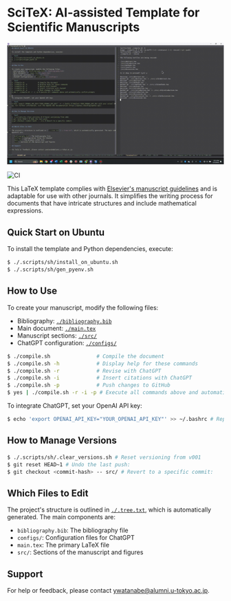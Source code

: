 # SciTeX: AI-assisted Template for Scientific Manuscripts

![Demo GIF](./src/.demo.gif)

![CI](https://github.com/ywatanabe1989/LaTeX-Scientific-Template/actions/workflows/compile.yml/badge.svg)

This LaTeX template complies with [Elsevier's manuscript guidelines](https://www.elsevier.com/researcher/author/policies-and-guidelines/latex-instructions) and is adaptable for use with other journals. It simplifies the writing process for documents that have intricate structures and include mathematical expressions.

## Quick Start on Ubuntu

To install the template and Python dependencies, execute:

```bash
$ ./.scripts/sh/install_on_ubuntu.sh
$ ./.scripts/sh/gen_pyenv.sh
```

## How to Use

To create your manuscript, modify the following files:
- Bibliography: [`./bibliography.bib`](./bibliography.bib)
- Main document: [`./main.tex`](./main.tex)
- Manuscript sections: [`./src/`](./src/)
- ChatGPT configuration: [`./configs/`](./configs/)

```bash
$ ./compile.sh               # Compile the document
$ ./compile.sh -h            # Display help for these commands
$ ./compile.sh -r            # Revise with ChatGPT
$ ./compile.sh -i            # Insert citations with ChatGPT
$ ./compile.sh -p            # Push changes to GitHub
$ yes | ./compile.sh -r -i -p # Execute all commands above and automatically confirm prompts
```

To integrate ChatGPT, set your OpenAI API key:

```bash
$ echo 'export OPENAI_API_KEY="YOUR_OPENAI_API_KEY"' >> ~/.bashrc # Replace YOUR_OPENAI_API_KEY with your actual key. For further information, vist the OpenAI API documentation (https://openai.com/blog/openai-api).
```

## How to Manage Versions

```bash
$ ./.scripts/sh/.clear_versions.sh # Reset versioning from v001
$ git reset HEAD~1 # Undo the last push:
$ git checkout <commit-hash> -- src/ # Revert to a specific commit:
```

## Which Files to Edit

The project's structure is outlined in [`./.tree.txt`](./.tree.txt), which is automatically generated. The main components are:

- `bibliography.bib`: The bibliography file
- `configs/`: Configuration files for ChatGPT
- `main.tex`: The primary LaTeX file
- `src/`: Sections of the manuscript and figures

## Support

For help or feedback, please contact ywatanabe@alumni.u-tokyo.ac.jp.

